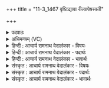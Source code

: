 +++
title = "11-3_1467 वृष्टिद्यावा रीत्यापेषस्पती"

+++
<details><summary>पदपाठः</summary>

वृ꣣ष्टि꣡द्या꣢वा। वृ꣣ष्टि꣢। द्या꣣वा। रीत्या꣢꣯पा। री꣣ति꣢। आ꣣पा। इ꣢षः। प꣢꣯तीइ꣡ति꣢। दा꣡नु꣢꣯मत्याः। बृ꣣ह꣡न्त꣢म्। ग꣡र्त꣢꣯म्। आ꣣शातेइ꣡ति꣢। १४६७।
</details>

<details><summary>अधिमन्त्रम् (VC)</summary>

- मित्रावरुणौ
- यजत आत्रेयः
- गायत्री
- षड्जः
</details>

<details><summary>हिन्दी : आचार्य रामनाथ वेदालंकार - विषयः</summary>

प्रथम मन्त्र में इन्द्र शब्द से परमात्मा,सूर्य,प्राण आदि ग्रहण किये गये हैं।
</details>

<details><summary>हिन्दी : आचार्य रामनाथ वेदालंकार - पदार्थः</summary>

पदार्थान्वयभाषाः -  प्रथम—परमात्मा के पक्ष में। जो योगी विद्वान् लोग (ब्रध्नम्) महान्, (अरुषम्) तेजस्वी, अहिंसक, करुणामय, (तस्थुषः) सब स्थावर पदार्थों वा दृढ स्वभाववाले मनुष्यों में (परिचरन्तम्) व्याप्त इन्द्र परमेश्वर का (युञ्जन्ति) अपने साथ योग करते हैं, वे (रोचना) दीप्तिमान् होते हुए (दिवि) प्रकाशमय मोक्षधाम में (रोचन्ते) शोभा पाते हैं ॥ द्वितीय—सूर्य के पक्ष में। जो पृथिवी, चन्द्रमा, मङ्गल, बुध, बृहस्पति आदि लोक (ब्रध्नम्) महान् (अरुषम्) आरोचमान, (तस्थुषः) सब स्थावर पदार्थों वा मनुष्यों को (परिचरन्तम्) अपनी किरणों से व्याप्त करते हुए इन्द्र नामक सूर्य को (युञ्जन्ति) अपने साथ जोड़ते हैं, वे (रोचना) दीप्तिमान् होते हुए (दिवि) आकाश में (रोचन्ते) चमकते हैं ॥ तृतीय—प्राण के पक्ष में। जो उपासक लोग (ब्रध्नम्) सब अङ्गों की वृद्धि करनेवाले महान् (अरुषम्) क्षति न पहुँचानेवाले, (तस्थुषः) शरीर में स्थित सब अङ्गों को (परिचरन्तम्) प्राप्त होनेवाले इन्दु नामक प्राण को (युञ्जन्ति) प्राणायाम की रीति से अपने अन्दर जोड़ते हैं, वे (रोचना) चमकनेवाले नक्षत्र जैसे (दिवि) आकाश में प्रकाशित होते हैं, वैसे ही (रोचन्ते) तेजस्वी होते हैं ॥ चतुर्थ—शिल्प के विषय में। जो शिल्पशास्त्र के ज्ञाता विद्वान् लोग (ब्रध्नम्) महान्, (तस्थुषः) स्थावर वनौषधि आदि को वा मनुष्यों को (परिचरन्तम्) प्राप्त होनेवाले इन्द्र नामक पार्थिव अग्नि, विद्युत्, वायु वा सूर्य को (युञ्जन्ति) भूयान, जलयान तथा विमानों में और यन्त्र-कलाओं में जोड़ते हैं, वे (दिवि) आकाश में (रोचना) चमकनेवाले नक्षत्रों के समान (रोचन्ते) यशस्वी होते हैं ॥१॥ इस मन्त्र में श्लेषालङ्कार है, तृतीय, चतुर्थ व्याख्यानों में लुप्तोपमा भी है ॥१॥
</details>

<details><summary>हिन्दी : आचार्य रामनाथ वेदालंकार - भावार्थः</summary>

भावार्थभाषाः -  जैसे योगियों को अपने आत्मा में परमेश्वर के योग से परमात्मा का प्रकाश प्राप्त होता है,और शरीर के अङ्गों में प्राण के योग से प्राणसिद्धि प्राप्त होती है,वैसे ही सूर्य-किरणों के योग से हमारे सौर मण्डल के सब ग्रह-उपग्रहों को भौतिक प्रकाश प्राप्त होता है और शिल्पियों को यान आदियों में अग्नि,वायु,बिजली,सूर्य के योग से यश प्राप्त होता है ॥१॥
</details>

<details><summary>संस्कृत : आचार्य रामनाथ वेदालंकार - विषयः</summary>

तत्राद्ये मन्त्रे इन्द्रशब्देन परमात्मसूर्यप्राणादयो गृह्यन्ते।
</details>

<details><summary>संस्कृत : आचार्य रामनाथ वेदालंकार - पदार्थः</summary>

पदार्थान्वयभाषाः -  प्रथमः—परमात्मपरः। ये योगिनो विद्वांसः (ब्रध्नम्) महान्तम्। [ब्रध्न इति महन्नाम। निघं० ३।३।] (अरुषम्) आरोचमानम्, अहिंसकं करुणामयम्। [अरुषीः आरोचनात्। निरु० १२।७। रुष हिंसार्थः, भ्वादिः।] (तस्थुषः) सर्वान् स्थावरान् जगत्पदार्थान् स्थिरप्रकृतीन् मनुष्यान् वा। [तस्थुषः इति मनुष्यनामसु पठितम्। निघं० २।३।] (परिचरन्तम्) परिव्याप्नुवन्तम् इन्द्रं परमेश्वरम् (युञ्जन्ति) स्वात्मना सह योजयन्ति, ते (रोचना) रोचनाः दीप्तिमन्तः सन्तः (दिवि) द्योतनात्मके मोक्षधाम्नि (रोचन्ते) शोभन्ते ॥ द्वितीयः—आदित्यपरः। ये पृथिवीचन्द्रमङ्गलबुधबृहस्पत्यादयो लोकाः (ब्रध्नम्) महान्तम्, (अरुषम्) आरोचमानम्, (तस्थुषः) सर्वान् स्थावरान् पदार्थान् मनुष्यान् वा (परिचरन्तम्) स्वरश्मिभिर्व्याप्नुवन्तम् इन्द्रम् आदित्यम् (युञ्जन्ति) स्वात्मना सह योजयन्ति, ते (रोचना) रोचनाः दीप्तिमन्तः सन्तः (दिवि) आकाशे (रोचन्ते) प्रकाशन्ते। [असौ वा आदित्यो ब्रध्नोऽरुषः। श० १३।२।६।१] ॥ तृतीयः—प्राणपरः। ये उपासकाः (ब्रध्नम्) सर्वावयववृद्धिकरं महान्तम्, (अरुषम्) अहिंसकम्, (तस्थुषः) देहस्थान् सर्वानवयवान् (परिचरन्तम्) परिगच्छन्तम् इन्द्रं प्राणम् (युञ्जन्ति) प्राणायामरीत्या स्वात्मनि योजयन्ति, ते (रोचना) रोचनानि दीप्तिमन्ति नक्षत्राणि (दिवि) आकाशे इव इति लुप्तोपमम्, (रोचन्ते) तेजसा प्रकाशन्ते। [प्राण एवेन्द्रः। श० १२।९।१।१४। नक्षत्राणि वै रोचना दिवि। तै० ब्रा० ३।९।४।२] ॥ चतुर्थः—शिल्पपरः। हे शिल्पशास्त्रवेत्तारो विद्वांसो जनाः (ब्रध्नम्) महान्तम्, (अरुषम्) आरोचमानम्, (तस्थुषः) स्थावरान् वनौषध्यादीन् मनुष्यान् वा (परिचरन्तम्) परिप्राप्नुवन्तम् इन्द्रं पार्थिवाग्निं विद्युतं वायुं सूर्यं वा (युञ्जन्ति) भूजलान्तरिक्षयानेषु यन्त्रकलासु च योजयन्ति, ते (दिवि) आकाशे (रोचना) रोचनानि दीप्तिमन्ति नक्षत्राणि इव (रोचन्ते) यशस्विनो भवन्ति ॥१॥२ अत्र श्लेषालङ्कारस्तृतीयचतुर्थयोर्लुप्तोपमा च ॥१॥
</details>

<details><summary>संस्कृत : आचार्य रामनाथ वेदालंकार - भावार्थः</summary>

भावार्थभाषाः -  यथा योगिभिः स्वात्मनि परमेश्वरस्य योगेन परमानन्दप्रकाशः शरीरावयवेषु प्राणयोगेन च प्राणसिद्धिः प्राप्यते,तथैव सूर्यरश्मीनां योगेनास्माकं सौरमण्डलस्य सर्वैर्ग्रहोपग्रहैर्भौतिकप्रकाशः शिल्पिभिर्यानादिष्वग्निवायुविद्युत्सूर्ययोगेन च यशः प्राप्यते ॥१॥
</details>